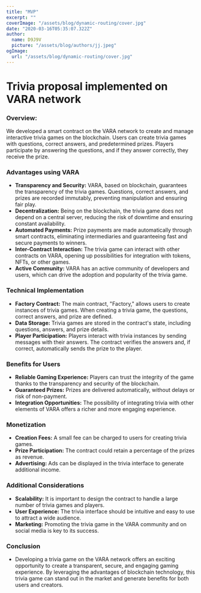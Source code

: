 ```yaml
---
title: "MVP"
excerpt: ""
coverImage: "/assets/blog/dynamic-routing/cover.jpg"
date: "2020-03-16T05:35:07.322Z"
author:
  name: D9J9V
  picture: "/assets/blog/authors/jj.jpeg"
ogImage:
  url: "/assets/blog/dynamic-routing/cover.jpg"
---
```


# Trivia proposal implemented on VARA network

### Overview:

We developed a smart contract on the VARA network to create and manage interactive trivia games on the blockchain. Users can create trivia games with questions, correct answers, and predetermined prizes. Players participate by answering the questions, and if they answer correctly, they receive the prize.

### Advantages using VARA

- **Transparency and Security:** VARA, based on blockchain, guarantees the transparency of the trivia games. Questions, correct answers, and prizes are recorded immutably, preventing manipulation and ensuring fair play.
- **Decentralization:** Being on the blockchain, the trivia game does not depend on a central server, reducing the risk of downtime and ensuring constant availability.
- **Automated Payments:** Prize payments are made automatically through smart contracts, eliminating intermediaries and guaranteeing fast and secure payments to winners.
- **Inter-Contract Interaction:** The trivia game can interact with other contracts on VARA, opening up possibilities for integration with tokens, NFTs, or other games.
- **Active Community:** VARA has an active community of developers and users, which can drive the adoption and popularity of the trivia game.

### **Technical Implementation**

- **Factory Contract:** The main contract, "Factory," allows users to create instances of trivia games. When creating a trivia game, the questions, correct answers, and prize are defined.
- **Data Storage:** Trivia games are stored in the contract's state, including questions, answers, and prize details.
- **Player Participation:** Players interact with trivia instances by sending messages with their answers. The contract verifies the answers and, if correct, automatically sends the prize to the player.

### Benefits for Users

- **Reliable Gaming Experience:** Players can trust the integrity of the game thanks to the transparency and security of the blockchain.
- **Guaranteed Prizes:** Prizes are delivered automatically, without delays or risk of non-payment.
- **Integration Opportunities:** The possibility of integrating trivia with other elements of VARA offers a richer and more engaging experience.

### Monetization

- **Creation Fees:** A small fee can be charged to users for creating trivia games.
- **Prize Participation:** The contract could retain a percentage of the prizes as revenue.
- **Advertising:** Ads can be displayed in the trivia interface to generate additional income.

### Additional Considerations

- **Scalability:** It is important to design the contract to handle a large number of trivia games and players.
- **User Experience:** The trivia interface should be intuitive and easy to use to attract a wide audience.
- **Marketing:** Promoting the trivia game in the VARA community and on social media is key to its success.

### Conclusion

- Developing a trivia game on the VARA network offers an exciting opportunity to create a transparent, secure, and engaging gaming experience. By leveraging the advantages of blockchain technology, this trivia game can stand out in the market and generate benefits for both users and creators.
